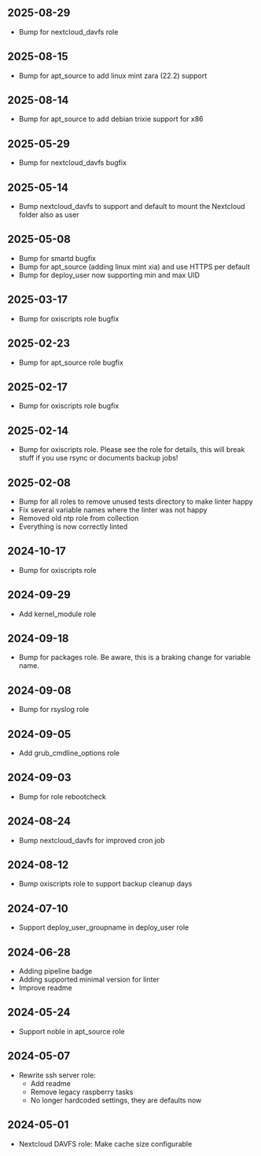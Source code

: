 ## 2025-08-29
* Bump for nextcloud_davfs role

## 2025-08-15
* Bump for apt_source to add linux mint zara (22.2) support

## 2025-08-14
* Bump for apt_source to add debian trixie support for x86

## 2025-05-29
* Bump for nextcloud_davfs bugfix

## 2025-05-14
* Bump nextcloud_davfs to support and default to mount the Nextcloud folder also as user

## 2025-05-08
* Bump for smartd bugfix
* Bump for apt_source (adding linux mint xia) and use HTTPS per default
* Bump for deploy_user now supporting min and max UID

## 2025-03-17
* Bump for oxiscripts role bugfix

## 2025-02-23
* Bump for apt_source role bugfix

## 2025-02-17
* Bump for oxiscripts role bugfix

## 2025-02-14
* Bump for oxiscripts role. Please see the role for details, this will break stuff if you use rsync or documents backup jobs!

## 2025-02-08
* Bump for all roles to remove unused tests directory to make linter happy
* Fix several variable names where the linter was not happy
* Removed old ntp role from collection
* Everything is now correctly linted

## 2024-10-17
* Bump for oxiscripts role

## 2024-09-29
* Add kernel_module role

## 2024-09-18
* Bump for packages role. Be aware, this is a braking change for variable name.

## 2024-09-08
* Bump for rsyslog role

## 2024-09-05
* Add grub_cmdline_options role

## 2024-09-03
* Bump for role rebootcheck

## 2024-08-24
* Bump nextcloud_davfs for improved cron job

## 2024-08-12
* Bump oxiscripts role to support backup cleanup days

## 2024-07-10
* Support deploy_user_groupname in deploy_user role

## 2024-06-28
* Adding pipeline badge
* Adding supported minimal version for linter
* Improve readme

## 2024-05-24
* Support noble in apt_source role

## 2024-05-07
* Rewrite ssh server role:
  * Add readme
  * Remove legacy raspberry tasks
  * No longer hardcoded settings, they are defaults now

## 2024-05-01
* Nextcloud DAVFS role: Make cache size configurable
